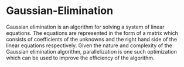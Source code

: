 # Gaussian-Elimination
Gaussian  elimination  is  an  algorithm  for  solving  a system of linear equations. The equations are represented in the form  of  a  matrix  which  consists  of  coefficients  of  the  unknowns and the right hand side of the linear equations respectively. Given the nature and complexity of the Gaussian elimination algorithm, parallelization  is  one  such  optimization  which  can  be  used  to improve  the  efficiency  of  the  algorithm. 
